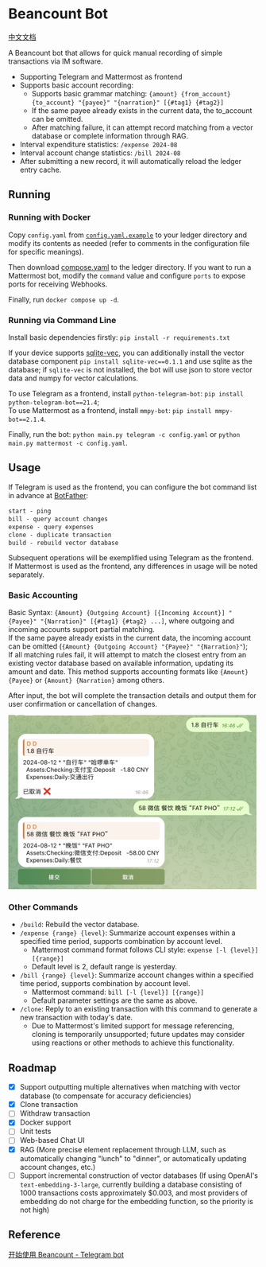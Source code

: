 # Beancount Bot
[中文文档](README_zh.md)

A Beancount bot that allows for quick manual recording of simple transactions via IM software.

* Supporting Telegram and Mattermost as frontend
* Supports basic account recording:
    * Supports basic grammar matching: `{amount} {from_account} {to_account} "{payee}" "{narration}" [{#tag1} {#tag2}]`
    * If the same payee already exists in the current data, the to_account can be omitted.
    * After matching failure, it can attempt record matching from a vector database or complete information through RAG.
* Interval expenditure statistics: `/expense 2024-08`
* Interval account change statistics: `/bill 2024-08`
* After submitting a new record, it will automatically reload the ledger entry cache.

## Running
### Running with Docker
Copy `config.yaml` from [`config.yaml.example`](config.yaml.example) to your ledger directory and modify its contents as needed (refer to comments in the configuration file for specific meanings).

Then download [compose.yaml](compose.yaml) to the ledger directory. If you want to run a Mattermost bot, modify the `command` value and configure `ports` to expose ports for receiving Webhooks.

Finally, run `docker compose up -d`.

### Running via Command Line
Install basic dependencies firstly: `pip install -r requirements.txt`

If your device supports [sqlite-vec](https://github.com/asg017/sqlite-vec), you can additionally install the vector database component `pip install sqlite-vec==0.1.1` and use sqlite as the database; if `sqlite-vec` is not installed, the bot will use json to store vector data and numpy for vector calculations.

To use Telegram as a frontend, install `python-telegram-bot`: `pip install python-telegram-bot==21.4`;  
To use Mattermost as a frontend, install `mmpy-bot`: `pip install mmpy-bot==2.1.4`.

Finally, run the bot: `python main.py telegram -c config.yaml` or `python main.py mattermost -c config.yaml`.

## Usage
If Telegram is used as the frontend, you can configure the bot command list in advance at [BotFather](https://telegram.me/BotFather):

```
start - ping
bill - query account changes
expense - query expenses
clone - duplicate transaction
build - rebuild vector database
```

Subsequent operations will be exemplified using Telegram as the frontend. If Mattermost is used as the frontend, any differences in usage will be noted separately.

### Basic Accounting
Basic Syntax: `{Amount} {Outgoing Account} [{Incoming Account}] "{Payee}" "{Narration}" [{#tag1} {#tag2} ...]`, where outgoing and incoming accounts support partial matching.  
If the same payee already exists in the current data, the incoming account can be omitted (`{Amount} {Outgoing Account} "{Payee}" "{Narration}"`);  
If all matching rules fail, it will attempt to match the closest entry from an existing vector database based on available information, updating its amount and date. This method supports accounting formats like `{Amount} {Payee}` or `{Amount} {Narration}` among others.

After input, the bot will complete the transaction details and output them for user confirmation or cancellation of changes.

<img src="example/basic_record.png" alt="basic example of accounting" width="500" height="350">

### Other Commands
* `/build`: Rebuild the vector database.
* `/expense {range} {level}`: Summarize account expenses within a specified time period, supports combination by account level.
    * Mattermost command format follows CLI style: `expense [-l {level}] [{range}]`
    * Default level is 2, default range is yesterday.
* `/bill {range} {level}`: Summarize account changes within a specified time period, supports combination by account level.
    * Mattermost command: `bill [-l {level}] [{range}]`
    * Default parameter settings are the same as above.
* `/clone`: Reply to an existing transaction with this command to generate a new transaction with today's date.
    * Due to Mattermost's limited support for message referencing, cloning is temporarily unsupported; future updates may consider using reactions or other methods to achieve this functionality.

## Roadmap
- [x] Support outputting multiple alternatives when matching with vector database (to compensate for accuracy deficiencies)
- [x] Clone transaction
- [ ] Withdraw transaction
- [x] Docker support
- [ ] Unit tests
- [ ] Web-based Chat UI
- [x] RAG (More precise element replacement through LLM, such as automatically changing "lunch" to "dinner", or automatically updating account changes, etc.)
- [ ] Support incremental construction of vector databases (If using OpenAI's `text-embedding-3-large`, currently building a database consisting of 1000 transactions costs approximately $0.003, and most providers of embedding do not charge for the embedding function, so the priority is not high)

## Reference
[开始使用 Beancount - Telegram bot](https://blog.stdioa.com/2020/09/using-beancount/#telegram-bot)
